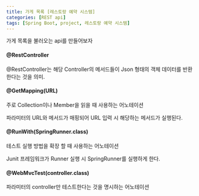 ```yaml
---
title: 가게 목록 [레스토랑 예약 시스템]
categories: [REST api]
tags: [Spring Boot, project, 레스토랑 예약 시스템]
---
```


가게 목록을 불러오는 api를 만들어보자



#### @RestController

@RestController는 해당 Controller의 메서드들이 Json 형태의 객체 데이터를 반환한다는 것을 의미.



#### @GetMapping(URL)

주로 Collection이나 Member을 읽을 때 사용하는 어노테이션

파라미터의 URL와 메서드가 매핑되어 URL 입력 시 해당하는 메서드가 실행된다.



#### @RunWith(SpringRunner.class)

테스트 실행 방법을 확장 할 때 사용하는 어노테이션

Junit 프레임워크가 Runner 실행 시 SpringRunner를 실행하게 한다.



#### @WebMvcTest(controller.class)

파라미터의 controller만 테스트한다는 것을 명시하는 어노테이션

